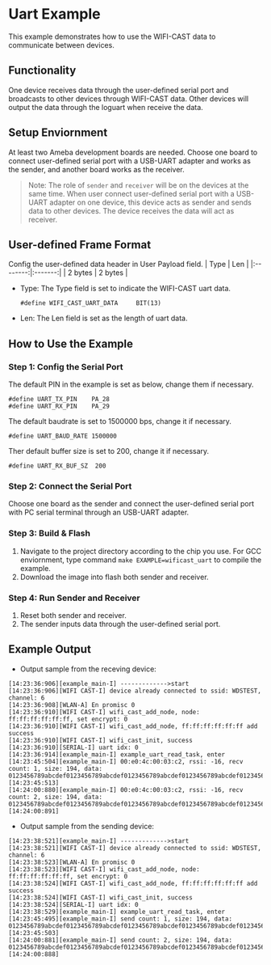 # Uart Example

This example demonstrates how to use the WIFI-CAST data to communicate between devices.

## Functionality

One device receives data through the user-defined serial port and broadcasts to other devices through WIFI-CAST data. Other devices will output the data through the loguart when receive the data.

## Setup Enviornment

At least two Ameba development boards are needed. Choose one board to connect user-defined serial port with a USB-UART adapter and works as the sender, and another board works as the receiver.

> Note: The role of `sender` and `receiver` will be on the devices at the same time. When user connect user-defined serial port with a USB-UART adapter on one device, this device acts as sender and sends data to other devices. The device receives the data will act as receiver. 

## User-defined Frame Format

Config the user-defined data header in User Payload field.
|   Type   |   Len   | 
|:--------:|:-------:|
|  2 bytes | 2 bytes |
* Type: The Type field is set to indicate the WIFI-CAST uart data.
    ```
    #define WIFI_CAST_UART_DATA		BIT(13)
    ```
* Len: The Len field is set as the length of uart data.

## How to Use the Example

### Step 1: Config the Serial Port

The default PIN in the example is set as below, change them if necessary.
```
#define UART_TX_PIN    PA_28
#define UART_RX_PIN    PA_29
```
The default baudrate is set to 1500000 bps, change it if necessary.
```
#define UART_BAUD_RATE 1500000
```
Ther default buffer size is set to 200, change it if necessary.
```
#define UART_RX_BUF_SZ	200
```

### Step 2: Connect the Serial Port

Choose one board as the sender and connect the user-defined serial port with PC serial terminal through an USB-UART adapter.

### Step 3: Build & Flash

1. Navigate to the project directory according to the chip you use. For GCC enviornment, type command `make EXAMPLE=wificast_uart` to compile the example.
2. Download the image into flash both sender and receiver.

### Step 4: Run Sender and Receiver

1. Reset both sender and receiver.
2. The sender inputs data through the user-defined serial port.

## Example Output
* Output sample from the receving device:
```
[14:23:36:906][example_main-I] ------------->start
[14:23:36:906][WIFI CAST-I] device already connected to ssid: WDSTEST, channel: 6
[14:23:36:908][WLAN-A] En promisc 0
[14:23:36:910][WIFI CAST-I] wifi_cast_add_node, node: ff:ff:ff:ff:ff:ff, set encrypt: 0
[14:23:36:910][WIFI CAST-I] wifi_cast_add_node, ff:ff:ff:ff:ff:ff add success
[14:23:36:910][WIFI CAST-I] wifi_cast_init, success
[14:23:36:910][SERIAL-I] uart idx: 0
[14:23:36:914][example_main-I] example_uart_read_task, enter
[14:23:45:504][example_main-I] 00:e0:4c:00:03:c2, rssi: -16, recv count: 1, size: 194, data: 0123456789abcdef0123456789abcdef0123456789abcdef0123456789abcdef0123456789abcdef0123456789abcdef0123456789abcdef0123456789abcdef0123456789abcdef0123456789abcdef0123456789abcdef0123456789abcdef
[14:23:45:513]
[14:24:00:880][example_main-I] 00:e0:4c:00:03:c2, rssi: -16, recv count: 2, size: 194, data: 0123456789abcdef0123456789abcdef0123456789abcdef0123456789abcdef0123456789abcdef0123456789abcdef0123456789abcdef0123456789abcdef0123456789abcdef0123456789abcdef0123456789abcdef0123456789abcdef
[14:24:00:891]
```
* Output sample from the sending device:
```
[14:23:38:521][example_main-I] ------------->start
[14:23:38:521][WIFI CAST-I] device already connected to ssid: WDSTEST, channel: 6
[14:23:38:523][WLAN-A] En promisc 0
[14:23:38:523][WIFI CAST-I] wifi_cast_add_node, node: ff:ff:ff:ff:ff:ff, set encrypt: 0
[14:23:38:524][WIFI CAST-I] wifi_cast_add_node, ff:ff:ff:ff:ff:ff add success
[14:23:38:524][WIFI CAST-I] wifi_cast_init, success
[14:23:38:524][SERIAL-I] uart idx: 0
[14:23:38:529][example_main-I] example_uart_read_task, enter
[14:23:45:495][example_main-I] send count: 1, size: 194, data: 0123456789abcdef0123456789abcdef0123456789abcdef0123456789abcdef0123456789abcdef0123456789abcdef0123456789abcdef0123456789abcdef0123456789abcdef0123456789abcdef0123456789abcdef0123456789abcdef
[14:23:45:503]
[14:24:00:881][example_main-I] send count: 2, size: 194, data: 0123456789abcdef0123456789abcdef0123456789abcdef0123456789abcdef0123456789abcdef0123456789abcdef0123456789abcdef0123456789abcdef0123456789abcdef0123456789abcdef0123456789abcdef0123456789abcdef
[14:24:00:888]
```